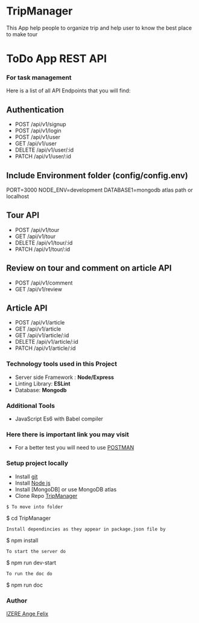 # TripManager
This App help people to organize trip and help user to know the best place to make tour
# ToDo App REST API
### For task management

Here is a list of all API Endpoints that you will find:

## Authentication

* POST /api/v1/signup
* POST /api/v1/login
* POST /api/v1/user
* GET /api/v1/user
* DELETE /api/v1/user/:id
* PATCH /api/v1/user/:id
## Include Environment folder (config/config.env)

PORT=3000
NODE_ENV=development
DATABASE1=mongodb atlas path or localhost
## Tour API
* POST /api/v1/tour
* GET /api/v1/tour
* DELETE /api/v1/tour/:id
* PATCH /api/v1/tour/:id

## Review on tour and comment on article API
* POST /api/v1/comment
* GET /api/v1/review

## Article API
* POST /api/v1/article
* GET /api/v1/article
* GET /api/v1/article/:id
* DELETE /api/v1/article/:id
* PATCH /api/v1/article/:id


### Technology tools used in this Project

* Server side Framework : **Node/Express**
* Linting Library: **ESLint**
* Database: **Mongodb**

### Additional Tools

* JavaScript Es6 with Babel compiler


### Here there is important link you may visit

* For a better test you will need to use [POSTMAN](https://www.getpostman.com/)

### Setup project locally

* Install [git](https://git-scm.com/downloads)
* Install [Node js](https://nodejs.org/en/)
* Install [MongoDB] or use MongoDB atlas
* Clone Repo [TripManager](https://github.com/Angelus123/TripManager)

```
$ To move into folder
```
$ cd TripManager
```
Install dependincies as they appear in package.json file by

```
$ npm install
```
To start the server do

```
$ npm run dev-start
```
To run the doc do

```

$ npm run doc

### Author
[IZERE Ange Felix](https://github.com/Angelus123)
